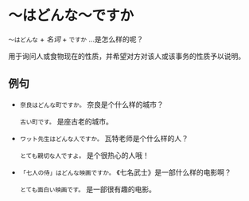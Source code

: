 # ～はどんな～ですか

`～はどんな` + _名词_ + `ですか` ...是怎么样的呢？

用于询问人或食物现在的性质，并希望对方对该人或该事务的性质予以说明。

## 例句

- `奈良はどんな町ですか。` 奈良是个什么样的城市？

  `古い町です。` 是座古老的城市。

- `ワット先生はどんな人ですか。` 瓦特老师是个什么样的人？

  `とても親切な人ですよ。` 是个很热心的人哦！

- `「七人の侍」はどんな映画ですか。` 《七名武士》是一部什么样的电影啊？

  `とても面白い映画です。` 是一部很有趣的电影。
